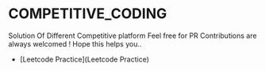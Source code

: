 # COMPETITIVE_CODING
Solution Of Different Competitive platform
Feel free for PR 
Contributions are always welcomed !
Hope this helps you..
- [Leetcode Practice](Leetcode Practice)

